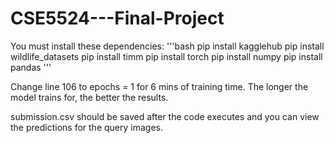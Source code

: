 # CSE5524---Final-Project

You must install these dependencies:
'''bash
pip install kagglehub
pip install wildlife_datasets
pip install timm
pip install torch
pip install numpy
pip install pandas
'''

Change line 106 to epochs = 1 for 6 mins of training time. The longer the model trains for, the better the results.

submission.csv should be saved after the code executes and you can view the predictions for the query images.
